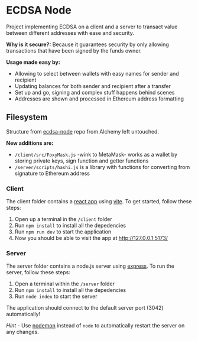 # ECDSA Node

Project implementing ECDSA on a client and a server to transact value between different addresses with ease and security.

**Why is it secure?:** Because it guarantees security by only allowing transactions that have been signed by the funds owner.

**Usage made easy by:**

- Allowing to select between wallets with easy names for sender and recipient
- Updating balances for both sender and recipient after a transfer
- Set up and go, signing and complex stuff happens behind scenes
- Addresses are shown and processed in Ethereum address formatting

## Filesystem

Structure from [ecdsa-node](https://github.com/alchemyplatform/ecdsa-node) repo from Alchemy left untouched.

**New additions are:**

- `/client/src/FoxyMask.js` -wink to MetaMask- works as a wallet by storing private keys, sign function and getter functions
- `/server/scripts/hashi.js` is a library with functions for converting from signature to Ethereum address

### Client

The client folder contains a [react app](https://reactjs.org/) using [vite](https://vitejs.dev/). To get started, follow these steps:

1. Open up a terminal in the `/client` folder
2. Run `npm install` to install all the depedencies
3. Run `npm run dev` to start the application
4. Now you should be able to visit the app at http://127.0.0.1:5173/

### Server

The server folder contains a node.js server using [express](https://expressjs.com/). To run the server, follow these steps:

1. Open a terminal within the `/server` folder
2. Run `npm install` to install all the depedencies
3. Run `node index` to start the server

The application should connect to the default server port (3042) automatically!

_Hint_ - Use [nodemon](https://www.npmjs.com/package/nodemon) instead of `node` to automatically restart the server on any changes.
